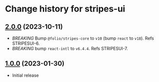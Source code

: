 # Change history for stripes-ui

## [2.0.0](https://github.com/folio-org/stripes-ui/tree/v2.0.0) (2023-10-11)

* *BREAKING* Bump `@folio/stripes-core` to `v10` (bump `react` to `v18`). Refs STRIPESUI-6.
* *BREAKING* bump `react-intl` to `v6.4.4`. Refs STRIPESUI-7.

## [1.0.0](https://github.com/folio-org/stripes-ui/tree/v1.0.0) (2023-01-30)

* Initial release
